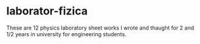 # laborator-fizica
These are 12 physics laboratory sheet works I wrote and thaught for 2 and 1/2 years in university for engineering students. 
